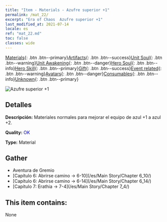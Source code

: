 ```yaml
---
title: "Item - Materials - Azufre superior +1"
permalink: /mat_22/
excerpt: "Era of Chaos  Azufre superior +1"
last_modified_at: 2021-07-14
locale: es
ref: "mat_22.md"
toc: false
classes: wide
---
```

 [Materials](/ItemsES/){: .btn .btn--primary}[Artifacts](/ItemsES/Artifacts/){: .btn .btn--success}[Unit Soul](/ItemsES/UnitSoul/){: .btn .btn--warning}[Unit Awakening](/ItemsES/UnitAwakening/){: .btn .btn--danger}[Hero Soul](/ItemsES/HeroSoul/){: .btn .btn--info}[Hero Skill](/ItemsES/HeroSkill/){: .btn .btn--primary}[Gift](/ItemsES/Gift/){: .btn .btn--success}[Event related](/ItemsES/Events/){: .btn .btn--warning}[Avatars](/ItemsES/Avatars/){: .btn .btn--danger}[Consumables](/ItemsES/Consumables/){: .btn .btn--info}[Unknown](/ItemsES/Unknown/){: .btn .btn--primary}

 ![Azufre superior +1](/images/t/i_cailiao_liuhuang1.png)

## Detalles
 **Descripción:** Materiales normales para mejorar el equipo de azul +1 a azul +2.

 **Quality:** <span style="color: #0000CD">OK</span>

 **Type:** Material

## Gather

*    Aventura de Gremio 
*    [Capítulo 6: Abrirse camino -> 6-10](/es/Main Story/Chapter 6_10/) 
*    [Capítulo 6: Abrirse camino -> 6-14](/es/Main Story/Chapter 6_14/) 
*    [Capítulo 7: Erathia -> 7-4](/es/Main Story/Chapter 7_4/) 

## This item contains:

  None

